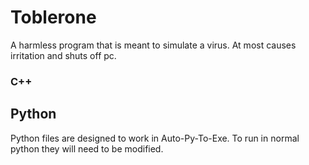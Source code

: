 # Toblerone
A harmless program that is meant to simulate a virus. At most causes irritation and shuts off pc.

### C++

## Python
Python files are designed to work in Auto-Py-To-Exe.
To run in normal python they will need to be modified.
